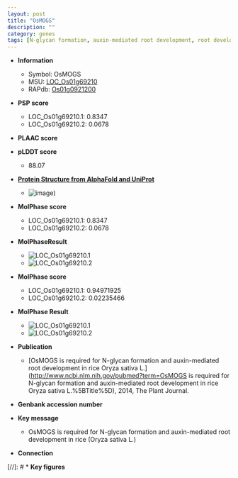 ```yaml
---
layout: post
title: "OsMOGS"
description: ""
category: genes
tags: [N-glycan formation, auxin-mediated root development, root development, auxin]
---
```


* **Information**  
    + Symbol: OsMOGS  
    + MSU: [LOC_Os01g69210](http://rice.plantbiology.msu.edu/cgi-bin/ORF_infopage.cgi?orf=LOC_Os01g69210)  
    + RAPdb: [Os01g0921200](http://rapdb.dna.affrc.go.jp/viewer/gbrowse_details/irgsp1?name=Os01g0921200)  

* **PSP score**  
    + LOC_Os01g69210.1: 0.8347 
    + LOC_Os01g69210.2: 0.0678 

* **PLAAC score**  


* **pLDDT score**
    + 88.07

* **[Protein Structure from AlphaFold and UniProt](https://www.uniprot.org/uniprotkb/A0A0P0VC79/entry#structure)**
    + ![image](https://ricepsp.github.io/images/A/AF-A0A0P0VC79-F1.png))

* **MolPhase score**
    + LOC_Os01g69210.1: 0.8347
    + LOC_Os01g69210.2: 0.0678

* **MolPhaseResult**
    + ![LOC_Os01g69210.1](https://ricepsp.github.io/pictures/LOC_Os01g/LOC_Os01g69210.1.png)
    + ![LOC_Os01g69210.2](https://ricepsp.github.io/pictures/LOC_Os01g/LOC_Os01g69210.2.png)

* **MolPhase score**
    + LOC_Os01g69210.1: 0.94971925
    + LOC_Os01g69210.2: 0.02235466

* **MolPhase Result**
    + ![LOC_Os01g69210.1](https://304243504.github.io/Pictures/LOC_Os01g/LOC_Os01g69210.1.png)
    + ![LOC_Os01g69210.2](https://304243504.github.io/Pictures/LOC_Os01g/LOC_Os01g69210.2.png)

* **Publication**  
    + [OsMOGS is required for N-glycan formation and auxin-mediated root development in rice Oryza sativa L.](http://www.ncbi.nlm.nih.gov/pubmed?term=OsMOGS is required for N-glycan formation and auxin-mediated root development in rice Oryza sativa L.%5BTitle%5D), 2014, The Plant Journal.

* **Genbank accession number**  

* **Key message**  
    + OsMOGS is required for N-glycan formation and auxin-mediated root development in rice (Oryza sativa L.)

* **Connection**  

[//]: # * **Key figures**  


